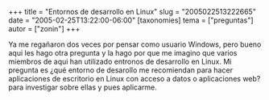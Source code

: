 +++
title = "Entornos de desarrollo en Linux"
slug = "2005022513222665"
date = "2005-02-25T13:22:00-06:00"
[taxonomies]
tema = ["preguntas"]
autor = ["zonin"]
+++

Ya me regañaron dos veces por pensar como usuario Windows, pero bueno
aqui les hago otra pregunta y la hago por que me imagino que varios
miembros de aqui han utilizado entronos de desarrollo en Linux. Mi
pregunta es ¿qué entorno de desarollo me recomiendan para hacer
aplicaciones de escritorio en Linux con acceso a datos o aplicaciones
web? para investigar sobre ellas y pues aplicarme.
